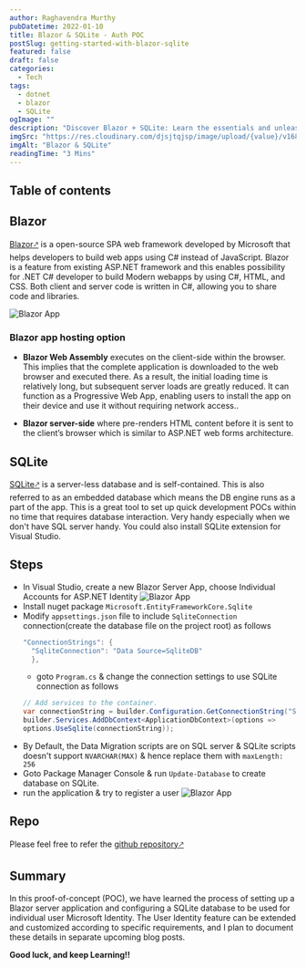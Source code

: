 ```yaml
---
author: Raghavendra Murthy
pubDatetime: 2022-01-10
title: Blazor & SQLite - Auth POC
postSlug: getting-started-with-blazor-sqlite
featured: false
draft: false
categories:
  - Tech
tags:
  - dotnet
  - blazor
  - SQLite
ogImage: ""
description: "Discover Blazor + SQLite: Learn the essentials and unleash powerful web development with this dynamic duo. Get started now!"
imgSrc: "https://res.cloudinary.com/djsjtqjsp/image/upload/{value}/v1687551068/raghavendra-murthy-blog/blazor_f3hvam.png"
imgAlt: "Blazor & SQLite"
readingTime: "3 Mins"
---
```


## Table of contents

## Blazor

<a href="https://dotnet.microsoft.com/en-us/apps/aspnet/web-apps/blazor" target="_blank">Blazor🡕</a> is a open-source SPA web framework developed by Microsoft that helps developers to build web apps using C# instead of JavaScript. Blazor is a feature from existing ASP.NET framework and this enables possibility for .NET C# developer to build Modern webapps by using C#, HTML, and CSS. Both client and server code is written in C#, allowing you to share code and libraries.

![Blazor App](https://res.cloudinary.com/djsjtqjsp/image/upload/q_auto/v1687551145/raghavendra-murthy-blog/screenshot-blazor-sample_ixd7sr.gif)

### Blazor app hosting option

- **Blazor Web Assembly** executes on the client-side within the browser. This implies that the complete application is downloaded to the web browser and executed there. As a result, the initial loading time is relatively long, but subsequent server loads are greatly reduced. It can function as a Progressive Web App, enabling users to install the app on their device and use it without requiring network access..

- **Blazor server-side** where pre-renders HTML content before it is sent to the client’s browser which is similar to ASP.NET web forms architecture.

## SQLite

<a href="https://www.sqlite.org/index.html" target="_blank">SQLite🡕</a> is a server-less database and is self-contained. This is also referred to as an embedded database which means the DB engine runs as a part of the app. This is a great tool to set up quick development POCs within no time that requires database interaction. Very handy especially when we don't have SQL server handy. You could also install SQLite extension for Visual Studio.

## Steps

- In Visual Studio, create a new Blazor Server App, choose Individual Accounts for ASP.NET Identity
  ![Blazor App](https://res.cloudinary.com/djsjtqjsp/image/upload/q_auto/v1687552361/raghavendra-murthy-blog/1_gvwyrn.png)
- Install nuget package `Microsoft.EntityFrameworkCore.Sqlite`
- Modify `appsettings.json` file to include `SqliteConnection` connection(create the database file on the project root) as follows
  ```cs
  "ConnectionStrings": {
    "SqliteConnection": "Data Source=SqliteDB"
    },
  ```
  - goto `Program.cs` & change the connection settings to use SQLite connection as follows
  ```cs
  // Add services to the container.
  var connectionString = builder.Configuration.GetConnectionString("SqliteConnection");
  builder.Services.AddDbContext<ApplicationDbContext>(options =>
  options.UseSqlite(connectionString));
  ```
- By Default, the Data Migration scripts are on SQL server & SQLite scripts doesn't support `NVARCHAR(MAX)` & hence replace them with `maxLength: 256`
- Goto Package Manager Console & run `Update-Database` to create database on SQLite.
- run the application & try to register a user
  ![Blazor App](https://res.cloudinary.com/djsjtqjsp/image/upload/q_auto/v1687553937/raghavendra-murthy-blog/demo_xgykw3.gif)

## Repo

Please feel free to refer the <a href="https://github.com/ragmn/BlazorAppSQLitePOC" target="_blank">github repository🡕</a>

## Summary

In this proof-of-concept (POC), we have learned the process of setting up a Blazor server application and configuring a SQLite database to be used for individual user Microsoft Identity. The User Identity feature can be extended and customized according to specific requirements, and I plan to document these details in separate upcoming blog posts.

**Good luck, and keep Learning!!**
